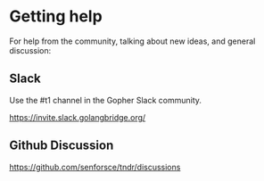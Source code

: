 # Getting help

For help from the community, talking about new ideas, and general discussion:

## Slack

Use the #t1 channel in the Gopher Slack community.

https://invite.slack.golangbridge.org/

## Github Discussion

https://github.com/senforsce/tndr/discussions
